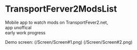 # TransportFerver2ModsList
 Mobile app to watch mods on TransportFever2.net, <br /> app unoffical <br/> early work progress
 
 Demo screen:
 (/Screen/Screen#1.png)
 (/Screen/Screen#2.png)
